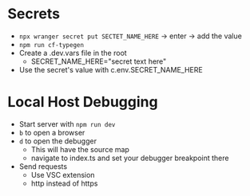 # Secrets
- `npx wranger secret put SECTET_NAME_HERE` -> enter -> add the value
- `npm run cf-typegen`
- Create a .dev.vars file in the root
  - SECRET_NAME_HERE="secret text here"
- Use the secret's value with c.env.SECRET_NAME_HERE

# Local Host Debugging
- Start server with `npm run dev`
- `b` to open a browser
- `d` to open the debugger
  - This will have the source map
  - navigate to index.ts and set your debugger breakpoint there
- Send requests
  - Use VSC extension
  - http instead of https